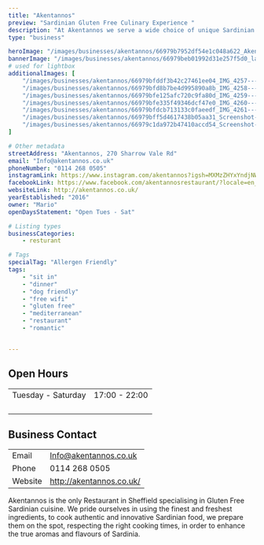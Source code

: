 ```yaml
---
title: "Akentannos"
preview: "Sardinian Gluten Free Culinary Experience "
description: "At Akentannos we serve a wide choice of unique Sardinian culinary dishes, capable of satisfying even the most demanding palates."
type: "business"

heroImage: "/images/businesses/akentannos/66979b7952df54e1c048a622_Akentannos-Thumb.jpg"
bannerImage: "/images/businesses/akentannos/66979beb01992d31e257f5d0_laura-lugaresi-4o2gxfuD5BU-unsplash.jpg"
# used for lightbox
additionalImages: [
    "/images/businesses/akentannos/66979bfddf3b42c27461ee04_IMG_4257---Akentannos-Restaurant.jpeg",
    "/images/businesses/akentannos/66979bfd8b7be4d995890a8b_IMG_4258---Akentannos-Restaurant.jpeg",
    "/images/businesses/akentannos/66979bfe125afc720c9fa80d_IMG_4259---Akentannos-Restaurant.jpeg",
    "/images/businesses/akentannos/66979bfe335f49346dcf47e0_IMG_4260---Akentannos-Restaurant.jpeg",
    "/images/businesses/akentannos/66979bfdcb713133c0faeedf_IMG_4261---Akentannos-Restaurant.jpeg",
    "/images/businesses/akentannos/66979bff5d4617438b05aa31_Screenshot-2024-07-17-at-11.19.57.png",
    "/images/businesses/akentannos/66979c1da972b47410accd54_Screenshot-2024-07-17-at-11.19.11.png"
]

# Other metadata
streetAddress: "Akentannos, 270 Sharrow Vale Rd"
email: "Info@akentannos.co.uk"
phoneNumber: "0114 268 0505"
instagramLink: https://www.instagram.com/akentannos?igsh=MXMzZHYxYndjNW1yMw%3D%3D&utm_source=qr
facebookLink: https://www.facebook.com/akentannosrestaurant/?locale=en_GB
websiteLink: http://akentannos.co.uk/
yearEstablished: "2016"
owner: "Mario"
openDaysStatement: "Open Tues - Sat"

# Listing types
businessCategories:
    - resturant

# Tags
specialTag: "Allergen Friendly"
tags:
    - "sit in"
    - "dinner"
    - "dog friendly"
    - "free wifi"
    - "gluten free"
    - "mediterranean"
    - "restaurant"
    - "romantic"


---
```


## Open Hours

|                    |               |
| ------------------ | ------------- |
| Tuesday - Saturday | 17:00 - 22:00 |
|                    |               |
|                    |               |
|                    |               |
|                    |               |

## Business Contact

|         |                          |
| ------- | ------------------------ |
| Email   | Info@akentannos.co.uk    |
| Phone   | 0114 268 0505            |
| Website | http://akentannos.co.uk/ |

Akentannos is the only Restaurant in Sheffield specialising in Gluten Free Sardinian cuisine.
We pride ourselves in using the finest and freshest ingredients, to cook authentic and innovative Sardinian food, we prepare them on the spot, respecting the right cooking times, in order to enhance the true aromas and flavours of Sardinia.

